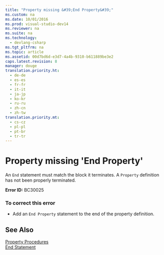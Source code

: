 ```yaml
---
title: "Property missing &#39;End Property&#39;"
ms.custom: na
ms.date: 10/01/2016
ms.prod: visual-studio-dev14
ms.reviewer: na
ms.suite: na
ms.technology: 
  - devlang-csharp
ms.tgt_pltfrm: na
ms.topic: article
ms.assetid: 00d7bd6d-e3d7-4a4b-9310-b611889be3e2
caps.latest.revision: 8
manager: douge
translation.priority.ht: 
  - de-de
  - es-es
  - fr-fr
  - it-it
  - ja-jp
  - ko-kr
  - ru-ru
  - zh-cn
  - zh-tw
translation.priority.mt: 
  - cs-cz
  - pl-pl
  - pt-br
  - tr-tr
---
```

# Property missing &#39;End Property&#39;
An `End` statement must match the block it terminates. A `Property` definition has not been properly terminated.  
  
 **Error ID:** BC30025  
  
### To correct this error  
  
-   Add an `End Property` statement to the end of the property definition.  
  
## See Also  
 [Property Procedures](../Topic/Property%20Procedures%20\(Visual%20Basic\).md)   
 [End Statement](../Topic/End%20Statement.md)